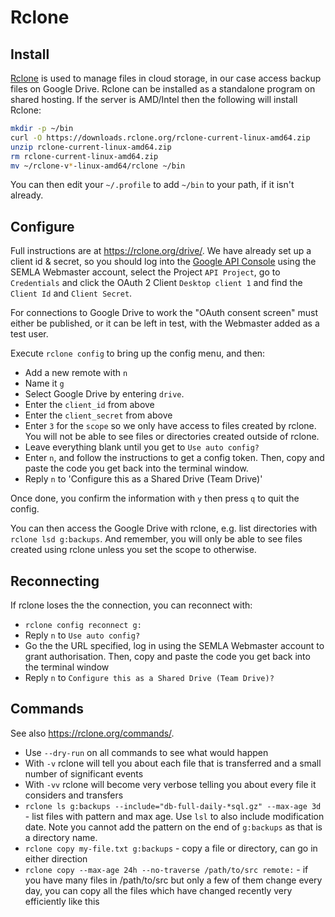 # Rclone

## Install

[Rclone](https://rclone.org/) is used to manage files in cloud storage, in our case access backup files on Google Drive. Rclone can be installed as a standalone program on shared hosting. If the server is AMD/Intel then the following will install Rclone:

```bash
mkdir -p ~/bin
curl -O https://downloads.rclone.org/rclone-current-linux-amd64.zip
unzip rclone-current-linux-amd64.zip
rm rclone-current-linux-amd64.zip
mv ~/rclone-v*-linux-amd64/rclone ~/bin
```

You can then edit your `~/.profile` to add `~/bin` to your path, if it isn't already.

## Configure

Full instructions are at <https://rclone.org/drive/>. We have already set up a client id & secret, so you should log into the [Google API Console](https://console.developers.google.com/) using the SEMLA Webmaster account, select the Project `API Project`, go to `Credentials` and click the OAuth 2 Client `Desktop client 1` and find the `Client Id` and `Client Secret`.

For connections to Google Drive to work the "OAuth consent screen" must either be published, or it can be left in test, with the Webmaster added as a test user.

Execute `rclone config` to bring up the config menu, and then:

* Add a new remote with `n`
* Name it `g`
* Select Google Drive by entering `drive`.
* Enter the `client_id` from above
* Enter the `client_secret` from above
* Enter `3` for the `scope` so we only have access to files created by rclone. You will not be able to see files or directories created outside of rclone.
* Leave everything blank until you get to `Use auto config?`
* Enter `n`, and follow the instructions to get a config token. Then, copy and paste the code you get back into the terminal window.
* Reply `n` to 'Configure this as a Shared Drive (Team Drive)'

Once done, you confirm the information with `y` then press `q` to quit the config.

You can then access the Google Drive with rclone, e.g. list directories with `rclone lsd g:backups`. And remember, you will only be able to see files created using rclone unless you set the scope to otherwise.

## Reconnecting

If rclone loses the the connection, you can reconnect with:

* `rclone config reconnect g:`
* Reply `n` to `Use auto config?`
* Go the the URL specified, log in using the SEMLA Webmaster account to grant authorisation. Then, copy and paste the code you get back into the terminal window
* Reply `n` to `Configure this as a Shared Drive (Team Drive)?`

## Commands

See also <https://rclone.org/commands/>.

* Use `--dry-run` on all commands to see what would happen
* With `-v` rclone will tell you about each file that is transferred and a small number of significant events
* With `-vv` rclone will become very verbose telling you about every file it considers and transfers
* `rclone ls g:backups --include="db-full-daily-*sql.gz" --max-age 3d` - list files with pattern and max age. Use `lsl` to also include modification date. Note you cannot add the pattern on the end of `g:backups` as that is a directory name.
* `rclone copy my-file.txt g:backups` - copy a file or directory, can go in either direction
* `rclone copy --max-age 24h --no-traverse /path/to/src remote:` - if you have many files in /path/to/src but only a few of them change every day, you can copy all the files which have changed recently very efficiently like this
